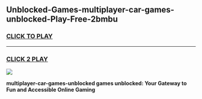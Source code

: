 
## Unblocked-Games-multiplayer-car-games-unblocked-Play-Free-2bmbu
<h3>
<a href="https://premium76.site?title=multiplayer-car-games-unblocked&ref=17A">CLICK TO PLAY</a></h3>
<hr>

<h3>
<a href="https://premium76.site?title=multiplayer-car-games-unblocked&ref=17A">CLICK 2 PLAY</a>
  
</h3>

<a href="https://premium76.site?title=multiplayer-car-games-unblocked&ref=17A"><img src="https://clearcache.store/games.png"></a>


**multiplayer-car-games-unblocked games unblocked: Your Gateway to Fun and Accessible Online Gaming**
